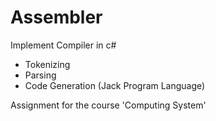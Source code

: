 # Assembler
Implement Compiler in c#

* Tokenizing
* Parsing
* Code Generation (Jack Program Language)

Assignment for the course 'Computing System'